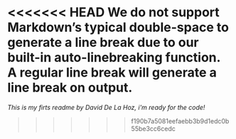 <<<<<<< HEAD
 	We do not support Markdown’s typical double-space to generate a line break due to our built-in auto-linebreaking function. A regular line break will generate a line break on output.
=======
_This is my firts readme by David De La Hoz, i'm ready for the code!_
>>>>>>> f190b7a5081eefaebb3b9d1edc0b55be3cc6cedc
